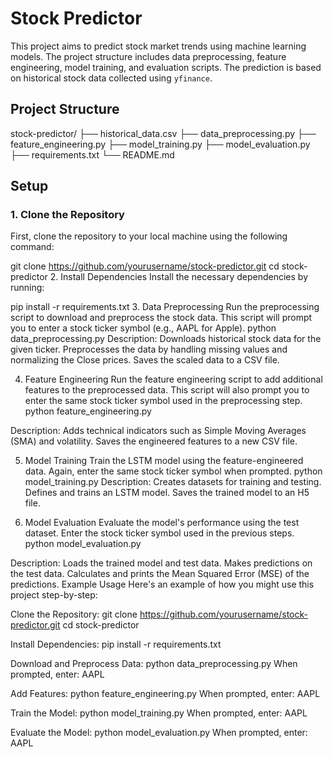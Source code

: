 # Stock Predictor

This project aims to predict stock market trends using machine learning models. The project structure includes data preprocessing, feature engineering, model training, and evaluation scripts. The prediction is based on historical stock data collected using `yfinance`.

## Project Structure

stock-predictor/
├── historical_data.csv
├── data_preprocessing.py
├── feature_engineering.py
├── model_training.py
├── model_evaluation.py
├── requirements.txt
└── README.md

## Setup

### 1. Clone the Repository

First, clone the repository to your local machine using the following command:

git clone https://github.com/yourusername/stock-predictor.git
cd stock-predictor
2. Install Dependencies
Install the necessary dependencies by running:

pip install -r requirements.txt
3. Data Preprocessing
Run the preprocessing script to download and preprocess the stock data. This script will prompt you to enter a stock ticker symbol (e.g., AAPL for Apple).
python data_preprocessing.py
Description:
Downloads historical stock data for the given ticker.
Preprocesses the data by handling missing values and normalizing the Close prices.
Saves the scaled data to a CSV file.

4. Feature Engineering
Run the feature engineering script to add additional features to the preprocessed data. This script will also prompt you to enter the same stock ticker symbol used in the preprocessing step.
python feature_engineering.py

Description:
Adds technical indicators such as Simple Moving Averages (SMA) and volatility.
Saves the engineered features to a new CSV file.

5. Model Training
Train the LSTM model using the feature-engineered data. Again, enter the same stock ticker symbol when prompted.
python model_training.py
Description:
Creates datasets for training and testing.
Defines and trains an LSTM model.
Saves the trained model to an H5 file.

6. Model Evaluation
Evaluate the model's performance using the test dataset. Enter the stock ticker symbol used in the previous steps.
python model_evaluation.py

Description:
Loads the trained model and test data.
Makes predictions on the test data.
Calculates and prints the Mean Squared Error (MSE) of the predictions.
Example Usage
Here's an example of how you might use this project step-by-step:

Clone the Repository:
git clone https://github.com/yourusername/stock-predictor.git
cd stock-predictor

Install Dependencies:
pip install -r requirements.txt

Download and Preprocess Data:
python data_preprocessing.py
When prompted, enter: AAPL

Add Features:
python feature_engineering.py
When prompted, enter: AAPL

Train the Model:
python model_training.py
When prompted, enter: AAPL

Evaluate the Model:
python model_evaluation.py
When prompted, enter: AAPL
